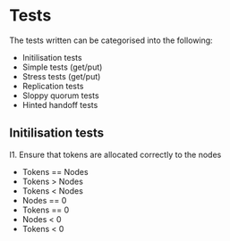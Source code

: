 # Tests
The tests written can be categorised into the following:
- Initilisation tests
- Simple tests (get/put)
- Stress tests (get/put)
- Replication tests
- Sloppy quorum tests
- Hinted handoff tests

## Initilisation tests
I1. Ensure that tokens are allocated correctly to the nodes
- Tokens == Nodes
- Tokens > Nodes
- Tokens < Nodes
- Nodes == 0
- Tokens == 0
- Nodes < 0
- Tokens < 0